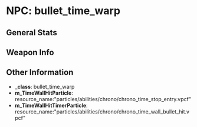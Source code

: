 # NPC: bullet_time_warp

## General Stats


## Weapon Info


## Other Information

- **_class**: bullet_time_warp
- **m_TimeWallHitParticle**: resource_name:"particles/abilities/chrono/chrono_time_stop_entry.vpcf"
- **m_TimeWallHitTimerParticle**: resource_name:"particles/abilities/chrono/chrono_time_wall_bullet_hit.vpcf"
